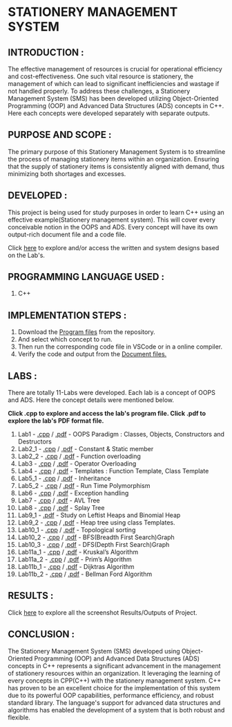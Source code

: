 # STATIONERY MANAGEMENT SYSTEM

## INTRODUCTION :
The effective management of resources is crucial for operational efficiency and cost-effectiveness. 
One such vital resource is stationery, the management of which can lead to significant inefficiencies and wastage if not handled properly. 
To address these challenges, a Stationery Management System (SMS) has been developed utilizing Object-Oriented Programming (OOP) and Advanced Data Structures (ADS) concepts in C++.
Here each concepts were developed separately with separate outputs.

## PURPOSE AND SCOPE :
The primary purpose of this Stationery Management System is to streamline the process of managing stationery items within an organization. 
Ensuring that the supply of stationery items is consistently aligned with demand, thus minimizing both shortages and excesses.

## DEVELOPED :
This project is being used for study purposes in order to learn C++ using an effective example(Stationery management system).
This will cover every conceivable notion in the OOPS and ADS.
Every concept will have its own output-rich document file and a code file.

Click [here](Written) to explore and/or access the written and system designs based on the Lab's.

## PROGRAMMING LANGUAGE USED :
1. C++

## IMPLEMENTATION STEPS :
1. Download the [Program files](Program_files) from the repository.
2. And select which concept to run.
3. Then run the corresponding code file in VSCode or in a online compiler.
4. Verify the code and output from the [Document files.](Document_files)

## LABS :
There are totally 11-Labs were developed.
Each lab is a concept of OOPS and ADS.
Here the concept details were mentioned below.

**Click .cpp to explore and access the lab's program file.
Click .pdf to explore the lab's PDF format file.**

1. Lab1 - [.cpp](Program_files/Lab1.cpp) / [.pdf](Document_files/Lab1.pdf) - OOPS Paradigm : Classes, Objects, Constructors and Destructors 
2. Lab2_1 - [.cpp](Program_files/Lab2_1.cpp) / [.pdf](Document_files/Lab2_1.pdf) - Constant & Static member 
3. Lab2_2 - [.cpp](Program_files/Lab2_2.cpp) / [.pdf](Document_files/Lab2_2.pdf) - Function overloading 
4. Lab3 - [.cpp](Program_files/Lab3.cpp) / [.pdf](Document_files/Lab3.pdf) - Operator Overloading 
5. Lab4 - [.cpp](Program_files/Lab4.cpp) / [.pdf](Document_files/Lab4.pdf) - Templates : Function Template, Class Template 
6. Lab5_1 - [.cpp](Program_files/Lab5_1.cpp) / [.pdf](Document_files/Lab5_1.pdf) - Inheritance
7. Lab5_2 - [.cpp](Program_files/Lab5_2.cpp) / [.pdf](Document_files/Lab5_2.pdf) - Run Time Polymorphism
8. Lab6 - [.cpp](Program_files/Lab6.cpp) / [.pdf](Document_files/Lab6.pdf) - Exception handling
9. Lab7 - [.cpp](Program_files/Lab7.cpp) / [.pdf](Document_files/Lab7.pdf) - AVL Tree
10. Lab8 - [.cpp](Program_files/Lab8.cpp) / [.pdf](Document_files/Lab8.pdf) - Splay Tree
11. Lab9_1 - [.pdf](Document_files/Lab9_1.pdf) - Study on Leftist Heaps and Binomial Heap 
12. Lab9_2 - [.cpp](Program_files/Lab9_2.cpp) / [.pdf](Document_files/Lab9_2.pdf) - Heap tree using class Templates.
13. Lab10_1 - [.cpp](Program_files/Lab10_1.cpp) / [.pdf](Document_files/Lab10_1.pdf) - Topological sorting
14. Lab10_2 - [.cpp](Program_files/Lab10_2.cpp) / [.pdf](Document_files/Lab10_2.pdf) - BFS(Breadth First Search)Graph
15. Lab10_3 - [.cpp](Program_files/Lab10_3.cpp) / [.pdf](Document_files/Lab10_3.pdf) - DFS(Depth First Search)Graph
16. Lab11a_1 - [.cpp](Program_files/Lab11a_1.cpp) / [.pdf](Document_files/Lab11a_1.pdf) - Kruskal’s Algorithm
17. Lab11a_2 - [.cpp](Program_files/Lab11a_2.cpp) / [.pdf](Document_files/Lab11a_2.pdf) - Prim’s Algorithm
18. Lab11b_1 - [.cpp](Program_files/Lab11b_1.cpp) / [.pdf](Document_files/Lab11b_1.pdf) - Dijktras Algorithm
19. Lab11b_2 - [.cpp](Program_files/Lab11b_2.cpp) / [.pdf](Document_files/Lab11b_2.pdf) - Bellman Ford Algorithm 

## RESULTS :
Click [here](Result) to explore all the screenshot Results/Outputs of Project.

## CONCLUSION :
The Stationery Management System (SMS) developed using Object-Oriented Programming (OOP) and Advanced Data Structures (ADS) concepts in C++ represents a significant advancement in the management of stationery resources within an organization. 
It leveraging the learning of every concepts in CPP(C++) with the stationery management system.
C++ has proven to be an excellent choice for the implementation of this system due to its powerful OOP capabilities, performance efficiency, and robust standard library. 
The language's support for advanced data structures and algorithms has enabled the development of a system that is both robust and flexible.





